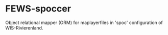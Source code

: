 # FEWS-spoccer

Object relational mapper (ORM) for maplayerfiles in 'spoc' configuration of WIS-Rivierenland.
